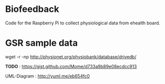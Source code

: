 Biofeedback
===========

Code for the Raspberry Pi to collect physiological data from ehealth board.


GSR sample data
===========

wget -r -np http://physionet.org/physiobank/database/drivedb/



**TODO** : https://gist.github.com/Mome/d733a9b89e08ecdcc913

UML-Diagram : http://yuml.me/eb654fc0
